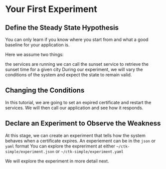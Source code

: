 # Your First Experiment

## Define the Steady State Hypothesis
You can only learn if you know where you start from and what a good baseline for your application is.

Here we assume two things:

the services are running
we can call the sunset service to retrieve the sunset time for a given city
During our experiment, we will vary the conditions of the system and expect the state to remain valid.

## Changing the Conditions
In this tutorial, we are going to set an expired certificate and restart the services. We will then call our application
and see how it responds.

## Declare an Experiment to Observe the Weakness

At this stage, we can create an experiment that tells how the system behaves when a certificate expires. An experiement
can be in the `json` or `yaml` format You can explore the expreriment at either `~/ctk-simple/experiment.json` or 
`~/ctk-simple/experiment.yaml`

We will explore the experiment in more detail next.